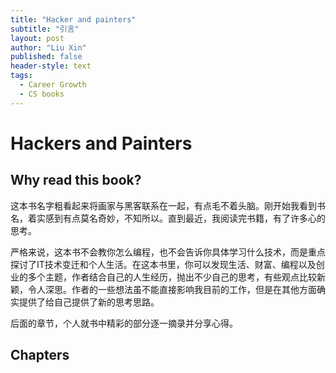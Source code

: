 ```yaml
---
title: "Hacker and painters"
subtitle: "引言"
layout: post
author: "Liu Xin"
published: false
header-style: text
tags:
  - Career Growth
  - CS books
---
```


# Hackers and  Painters

## Why read this book?

这本书名字粗看起来将画家与黑客联系在一起，有点毛不着头脑。刚开始我看到书名，着实感到有点莫名奇妙，不知所以。直到最近，我阅读完书籍，有了许多心的思考。

严格来说，这本书不会教你怎么编程，也不会告诉你具体学习什么技术，而是重点探讨了IT技术变迁和个人生活。在这本书里，你可以发现生活、财富、编程以及创业的多个主题，作者结合自己的人生经历，抛出不少自己的思考，有些观点比较新颖，令人深思。作者的一些想法虽不能直接影响我目前的工作，但是在其他方面确实提供了给自己提供了新的思考思路。

后面的章节，个人就书中精彩的部分逐一摘录并分享心得。

## Chapters




